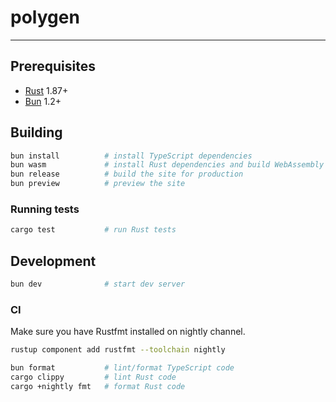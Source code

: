# polygen

-----

## Prerequisites

- [Rust](https://www.rust-lang.org/) 1.87+
- [Bun](https://bun.sh/) 1.2+

## Building

```sh
bun install          # install TypeScript dependencies
bun wasm             # install Rust dependencies and build WebAssembly package
bun release          # build the site for production
bun preview          # preview the site
```

### Running tests

```sh
cargo test           # run Rust tests
```

## Development

```sh
bun dev              # start dev server
```

### CI

Make sure you have Rustfmt installed on nightly channel.

```sh
rustup component add rustfmt --toolchain nightly
```

```sh
bun format           # lint/format TypeScript code
cargo clippy         # lint Rust code
cargo +nightly fmt   # format Rust code
```
